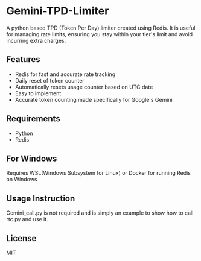 # Gemini-TPD-Limiter
A python based TPD (Token Per Day) limiter created using Redis. It is useful for managing rate limits, ensuring you stay within your tier's limit and avoid incurring extra charges.

## Features
- Redis for fast and accurate rate tracking
- Daily reset of token counter
- Automatically resets usage counter based on UTC date
- Easy to implement
- Accurate token counting made specifically for Google's Gemini

## Requirements
- Python
- Redis

## For Windows
Requires WSL(Windows Subsystem for Linux) or Docker for running Redis on Windows

## Usage Instruction
Gemini_call.py is not required and is simply an example to show how to call rtc.py and use it.

## License
MIT

